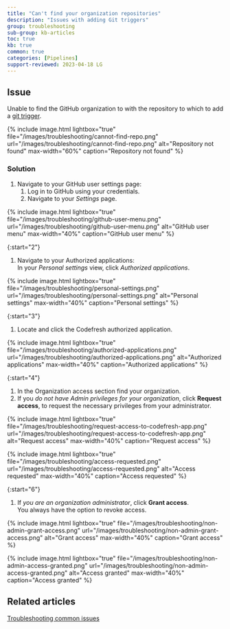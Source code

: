 ```yaml
---
title: "Can't find your organization repositories"
description: "Issues with adding Git triggers"
group: troubleshooting
sub-group: kb-articles
toc: true
kb: true
common: true
categories: [Pipelines]
support-reviewed: 2023-04-18 LG
---
```


## Issue

Unable to find the GitHub organization to with the repository to which to add a [git trigger]({{site.baseurl}}/docs/pipelines/triggers/git-triggers/).

{% include 
image.html 
lightbox="true" 
file="/images/troubleshooting/cannot-find-repo.png" 
url="/images/troubleshooting/cannot-find-repo.png"
alt="Repository not found" 
max-width="60%"
caption="Repository not found"
%}

### Solution

1. Navigate to your GitHub user settings page:
    1. Log in to GitHub using your credentials.
    1. Navigate to your *Settings* page.

{% include 
image.html 
lightbox="true" 
file="/images/troubleshooting/github-user-menu.png" 
url="/images/troubleshooting/github-user-menu.png"
alt="GitHub user menu" 
max-width="40%"
caption="GitHub user menu"
%}

{:start="2"}
1. Navigate to your Authorized applications:  
  In your *Personal settings* view, click *Authorized applications*.

{% include 
image.html 
lightbox="true" 
file="/images/troubleshooting/personal-settings.png" 
url="/images/troubleshooting/personal-settings.png"
alt="Personal settings" 
max-width="40%"
caption="Personal settings"
%}

{:start="3"}
1. Locate and click the Codefresh authorized application.

{% include 
image.html 
lightbox="true" 
file="/images/troubleshooting/authorized-applications.png" 
url="/images/troubleshooting/authorized-applications.png"
alt="Authorized applications" 
max-width="40%"
caption="Authorized applications"
%}

{:start="4"}
1. In the Organization access section find your organization.
1. If you _do not have Admin privileges for your organization_, click **Request access**, to request the necessary privileges from your administrator.

{% include 
image.html 
lightbox="true" 
file="/images/troubleshooting/request-access-to-codefresh-app.png" 
url="/images/troubleshooting/request-access-to-codefresh-app.png"
alt="Request access" 
max-width="40%"
caption="Request access"
%}

{% include 
image.html 
lightbox="true" 
file="/images/troubleshooting/access-requested.png" 
url="/images/troubleshooting/access-requested.png"
alt="Access requested" 
max-width="40%"
caption="Access requested"
%}

{:start="6"}
1. If _you are an organization administrator_, click **Grant access**.  
    You always have the option to revoke access.

{% include 
image.html 
lightbox="true" 
file="/images/troubleshooting/non-admin-grant-access.png" 
url="/images/troubleshooting/non-admin-grant-access.png"
alt="Grant access" 
max-width="40%"
caption="Grant access"
%}

{% include 
image.html 
lightbox="true" 
file="/images/troubleshooting/non-admin-access-granted.png" 
url="/images/troubleshooting/non-admin-access-granted.png"
alt="Access granted" 
max-width="40%"
caption="Access granted"
%}

## Related articles
[Troubleshooting common issues]({{site.baseurl}}/docs/troubleshooting/common-issues)